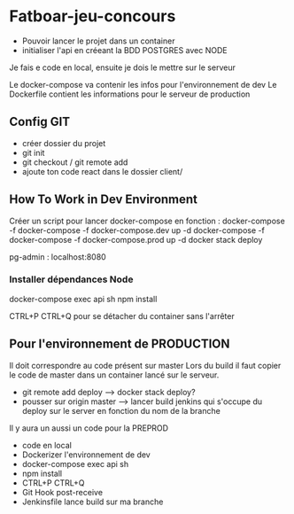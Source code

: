 # Fatboar-jeu-concours

- Pouvoir lancer le projet dans un container
- initialiser l'api en créeant la BDD POSTGRES avec NODE

Je fais e code en local, ensuite je dois le mettre sur le serveur

Le docker-compose va contenir les infos pour l'environnement de dev
Le Dockerfile contient les informations pour le serveur de production

## Config GIT

- créer dossier du projet
- git init
- git checkout / git remote add
- ajoute ton code react dans le dossier client/

## How To Work in Dev Environment

Créer un script pour lancer docker-compose en fonction :
  docker-compose -f docker-compose -f docker-compose.dev up -d
  docker-compose -f docker-compose -f docker-compose.prod up -d
  docker stack deploy

pg-admin : localhost:8080

### Installer dépendances Node

docker-compose exec api sh
npm install

CTRL+P CTRL+Q pour se détacher du container sans l'arrêter

## Pour l'environnement de PRODUCTION

Il doit correspondre au code présent sur master
Lors du build il faut copier le code de master dans un container lancé sur le serveur.

- git remote add deploy --> docker stack deploy?
- pousser sur origin master --> lancer build jenkins qui s'occupe du deploy sur le server en fonction du nom de la branche

Il y aura un aussi un code pour la PREPROD

- code en local
- Dockerizer l'environnement de dev
- docker-compose exec api sh
- npm install
- CTRL+P CTRL+Q
- Git Hook post-receive
- Jenkinsfile lance build sur ma branche
